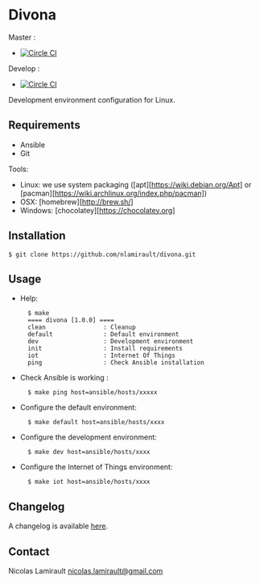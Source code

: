 # Divona #

Master :
* [![Circle CI](https://circleci.com/gh/nlamirault/divona/tree/master.svg?style=svg)](https://circleci.com/gh/nlamirault/divona/tree/master)

Develop :
* [![Circle CI](https://circleci.com/gh/nlamirault/divona/tree/develop.svg?style=svg)](https://circleci.com/gh/nlamirault/divona/tree/develop)

Development environment configuration for Linux.

## Requirements

* Ansible
* Git

Tools:
- Linux: we use system packaging ([apt][https://wiki.debian.org/Apt] or [pacman][https://wiki.archlinux.org/index.php/pacman])
- OSX: [homebrew][http://brew.sh/]
- Windows: [chocolatey][https://chocolatey.org]


## Installation

    $ git clone https://github.com/nlamirault/divona.git


## Usage

* Help:

        $ make
        ==== divona [1.0.0] ====
        clean                : Cleanup
        default              : Default environment
        dev                  : Development environment
        init                 : Install requirements
        iot                  : Internet Of Things
        ping                 : Check Ansible installation

* Check Ansible is working :

        $ make ping host=ansible/hosts/xxxxx

* Configure the default environment:

        $ make default host=ansible/hosts/xxxx

* Configure the development environment:

        $ make dev host=ansible/hosts/xxxx

* Configure the Internet of Things environment:

        $ make iot host=ansible/hosts/xxxx


## Changelog

A changelog is available [here](ChangeLog.md).


## Contact

Nicolas Lamirault <nicolas.lamirault@gmail.com>
